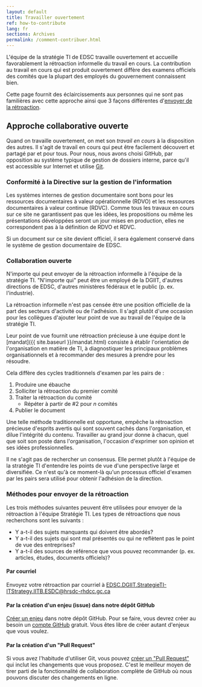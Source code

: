 ```yaml
---
layout: default
title: Travailler ouvertement
ref: how-to-contribute
lang: fr
sections: Archives
permalink: /comment-contribuer.html
---
```


L'équipe de la stratégie TI de EDSC travaille ouvertement et accueille favorablement la rétroaction informelle du travail en cours.
La contribution au travail en cours qui est produit ouvertement diffère des examens officiels des comités que la plupart des employés du gouvernement connaissent bien.

Cette page fournit des éclaircissements aux personnes qui ne sont pas familières avec cette approche ainsi que 3 façons différentes d'[envoyer de la rétroaction](#méthodes-pour-envoyer-de-la-rétroaction).

## Approche collaborative ouverte

Quand on travaille ouvertement, on met son *travail en cours* à la disposition des autres.
Il s'agit de travail en cours qui peut être facilement découvert et partagé par et pour tous.
Pour nous, nous avons choisi GitHub, par opposition au système typique de gestion de dossiers interne, parce qu'il est accessible sur Internet et utilise [Git](https://en.wikipedia.org/wiki/Git).

### Conformité à la Directive sur la gestion de l'information

Les systèmes internes de gestion documentaire sont bons pour les ressources documentaires à valeur opérationnelle (RDVO) et les ressources documentaires à valeur continue (RDVC).
Comme tous les travaux en cours sur ce site ne garantissent pas que les idées, les propositions ou même les présentations développées seront un jour mises en production, elles ne correspondent pas à la définition de RDVO et RDVC.

Si un document sur ce site devient officiel, il sera également conservé dans le système de gestion documentaire de EDSC.

### Collaboration ouverte

N'importe qui peut envoyer de la rétroaction informelle à l'équipe de la stratégie TI.
"N'importe qui" peut être un employé de la DGIIT, d'autres directions de EDSC, d'autres ministères fédéraux et le public (p. ex. l'industrie).

La rétroaction informelle n'est pas censée être une position officielle de la part des secteurs d'activité ou de l'adhésion.
Il s'agit plutôt d'une occasion pour les collègues d'ajouter leur point de vue au travail de l'équipe de la stratégie TI.

Leur point de vue fournit une rétroaction précieuse à une équipe dont le [mandat]({{ site.baseurl }}/mandat.html) consiste à établir l'orientation de l'organisation en matière de TI, à diagnostiquer les principaux problèmes organisationnels et à recommander des mesures à prendre pour les résoudre.

Cela diffère des cycles traditionnels d'examen par les pairs de :

1. Produire une ébauche
2. Solliciter la rétroaction du premier comité
3. Traiter la rétroaction du comité
    - Répéter à partir de \#2 pour *n* comités
4. Publier le document

Une telle méthode traditionnelle est opportune, empêche la rétroaction précieuse d'esprits avertis qui sont souvent cachés dans l'organisation, et dilue l'intégrité du contenu.
Travailler au grand jour donne à chacun, quel que soit son poste dans l'organisation, l'occasion d'exprimer son opinion et ses idées professionnelles.

Il ne s'agit pas de rechercher un consensus.
Elle permet plutôt à l'équipe de la stratégie TI d'entendre les points de vue d'une perspective large et diversifiée.
Ce n'est qu'à ce moment-là qu'un processus officiel d'examen par les pairs sera utilisé pour obtenir l'adhésion de la direction.

### Méthodes pour envoyer de la rétroaction

Les trois méthodes suivantes peuvent être utilisées pour envoyer de la rétroaction à l'équipe Stratégie TI.
Les types de rétroactions que nous recherchons sont les suivants :

- Y a-t-il des sujets manquants qui doivent être abordés?
- Y a-t-il des sujets qui sont mal présentés ou qui ne reflètent pas le point de vue des entreprises?
- Y a-t-il des sources de référence que vous pouvez recommander (p. ex. articles, études, documents officiels)?

#### Par courriel

Envoyez votre rétroaction par courriel à <EDSC.DGIIT.StrategieTI-ITStrategy.IITB.ESDC@hrsdc-rhdcc.gc.ca>

#### Par la création d'un enjeu (issue) dans notre dépôt GitHub

[Créer un enjeu](https://github.com/sara-sabr/ITStrategy/issues) dans notre dépôt GitHub.
Pour se faire, vous devrez créer au besoin un [compte GitHub](https://github.com/join) gratuit.
Vous êtes libre de créer autant d'enjeux que vous voulez.

#### Par la création d'un "Pull Request"

Si vous avez l'habitude d'utiliser Git, vous pouvez [créer un "Pull Request"](https://help.github.com/en/articles/about-pull-requests) qui inclut les changements que vous proposez. C'est le meilleur moyen de tirer parti de la fonctionnalité de collaboration complète de GitHub où nous pouvons discuter des changements en ligne.
